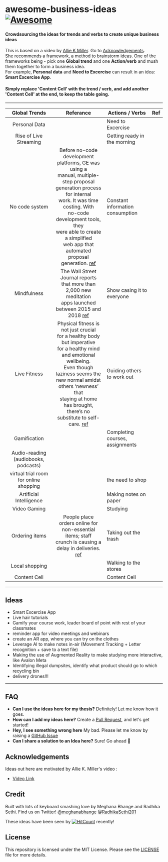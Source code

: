 # awesome-business-ideas [![Awesome](https://awesome.re/badge.svg)](https://awesome.re)
#### Crowdsourcing the ideas for trends and verbs to create unique business ideas ####
This is based on a video by [Allie K Miller](https://www.linkedin.com/in/alliekmiller/ "Allie K Miller"). Go to [Acknowledgements](#Acknowledgements).
</br>
She recommends a framework, a method to brainstorm ideas. One of the frameworks being - pick one __Global trend__ and one __Action/verb__ and mush them together to form a business idea. 
</br>
For example, __Personal data__ and __Need to Excercise__ can result in an idea: __Smart Excercise App__. 

#### Simply replace 'Content Cell' with the trend / verb, and add another 'Content Cell' at the end, to keep the table going. ####
 ---


| Global Trends 	| Referance 	| Actions / Verbs 	| Ref 	|
|:--------------------------------------:	|:---------------------------------------------------------------------------------------------------------------------------------------------------------------------------------------------------------------------------------:	|----------------------------------	|-----	|
| Personal Data 	|  	| Need to Excercise 	|  	|
| Rise of Live Streaming 	|  	| Getting ready in the morning 	|  	|
| No code system 	|Before no-code development <br>platforms, GE was using a<br> manual, multiple-step proposal<br> generation process for internal<br> work. It was time costing. With<br> no-code development tools, they<br> were able to create a simplified<br> web app that automated proposal generation. [ref](https://kissflow.com/rad/no-code/no-code-overview/#:~:text=A%20no%2Dcode%20platform%20is,coding%20knowledge%20to%20create%20apps.)   	| Constant information consumption 	|  	|
| Mindfulness 	| The Wall Street Journal reports<br>that more than 2,000 new meditation <br>apps launched between 2015 and 2018 [ref](https://www.wsj.com/articles/headspace-vs-calm-the-meditation-battle-thats-anything-but-zen-11544889606) 	| Show casing it to everyone 	|  	|
| Live Fitness 	| Physical fitness is not just crucial </br>for a healthy body but imperative</br> for a healthy mind and emotional wellbeing.</br> Even though laziness seems the</br> new normal amidst others ‘newness’ that</br> staying at home has brought,</br> there’s no substitute to self-care. [ref](https://www.hindustantimes.com/more-lifestyle/quarantine-workout-lockdown-exercises-to-keep-you-fit-focused-and-sane/story-oHykB6bSsWiDf0jOhoRsdI.html/ "ref") 	| Guiding others to work out 	|  	|
| Gamification 	|  	| Completing courses, assignments 	|  	|
| Audio-reading (audiobooks, podcasts) 	|  	|  	|  	|
| virtual trial room for online shopping 	|  	| the need to shop 	|  	|
| Artificial Intelligence 	|  	| Making notes on paper 	|  	|
| Video Gaming 	|  	| Studying 	|  	|
| Ordering items | People place orders online for</br> non-essential items; staff</br> crunch is causing a delay in deliveries. [ref](https://timesofindia.indiatimes.com/india/lockdown-3-0-people-place-orders-online-for-non-essential-items-staff-crunch-may-delay-deliveries/articleshow/75541154.cms/ "ref") | Taking out the trash |  |
| Local shopping |  | Walking to the stores |  |  
| Content Cell 	|  	| Content Cell 	|  	|

---

Ideas               
---------------------
* Smart Excercise App
* Live hair tutorials 
* Gamify your course work, leader board of point with rest of your classmates
* reminder app for video meetings and webinars
* create an AR app, where you can try on the clothes
* Leverage AI to make notes in-air (Movement Tracking + Letter recognition + save to a text file)
* Making the use of Augmented Reality to make studying more interactive, like Avalon Meta
* Identifying illegal dumpsites, identify what product should go to which recycling bin
* delivery drones!!!
---
 FAQ 
 --------------------
 * **Can I use the ideas here for my thesis?** Definitely! Let me know how it goes. 
 * **How can I add my ideas here?** Create a [Pull Request](https://github.com/radhikasethi2011/awesome-business-ideas/pulls "Pull Request"), and let's get started!
 * **Hey, I see something wrong here** My bad. Please let me know by raising a [GitHub Issue](https://github.com/radhikasethi2011/awesome-business-ideas/issues "GitHub Issue") 
 * **Can I share a solution to an Idea here?** Sure! Go ahead :muscle:



Acknowledgements
---------------------

Ideas out here are motivated by Allie K. Miller's video : 
* [Video Link](https://www.linkedin.com/posts/alliekmiller_entrepreneurship-business-ugcPost-6668187105555951616-LGhO "Video Link")


Credit
---------------------

Built with lots of keyboard smashing love by Meghana Bhange and Radhika Sethi. Find us on Twitter! [@meghanabhange](https://twitter.com/meghanabhange "@meghanabhange") [@RadhikaSethi201](https://twitter.com/RadhikaSethi201 "@RadhikaSethi201") 

These ideas have been seen by [![HitCount](http://hits.dwyl.com/radhikasethi2011/awesome-business-ideas.svg)](http://hits.dwyl.com/radhikasethi2011/awesome-business-ideas) recently!


License
--------------------

This repository is licensed under the MIT License. Please see the [LICENSE](https://github.com/radhikasethi2011/awesome-business-ideas/blob/master/LICENSE "LICENSE")  file for more details.



